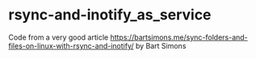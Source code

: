 # rsync-and-inotify_as_service
Code from a very good article https://bartsimons.me/sync-folders-and-files-on-linux-with-rsync-and-inotify/ by Bart Simons

